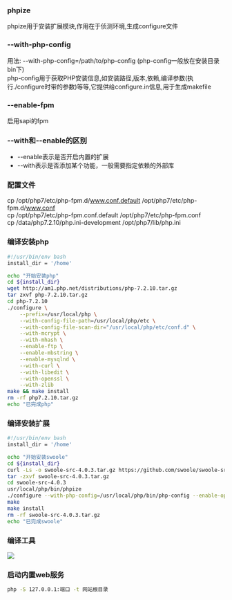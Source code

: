 ### phpize
phpize用于安装扩展模块,作用在于侦测环境,生成configure文件

### --with-php-config
用法: --with-php-config=/path/to/php-config (php-config一般放在安装目录bin下)    
php-config用于获取PHP安装信息,如安装路径,版本,依赖,编译参数(执行./configure时带的参数)等等,它提供给configure.in信息,用于生成makefile

### --enable-fpm
启用sapi的fpm

### --with和--enable的区别
- --enable表示是否开启内置的扩展
- --with表示是否添加某个功能，一般需要指定依赖的外部库


### 配置文件
cp /opt/php7/etc/php-fpm.d/www.conf.default /opt/php7/etc/php-fpm.d/www.conf  
cp /opt/php7/etc/php-fpm.conf.default /opt/php7/etc/php-fpm.conf  
cp /data/php7.2.10/php.ini-development /opt/php7/lib/php.ini  

### 编译安装php
```bash
#!/usr/bin/env bash
install_dir = '/home'

echo "开始安装php"
cd ${install_dir}
wget http://am1.php.net/distributions/php-7.2.10.tar.gz
tar zxvf php-7.2.10.tar.gz
cd php-7.2.10
./configure \
    --prefix=/usr/local/php \
    --with-config-file-path=/usr/local/php/etc \
    --with-config-file-scan-dir="/usr/local/php/etc/conf.d" \
    --with-mcrypt \
    --with-mhash \
    --enable-ftp \
    --enable-mbstring \
    --enable-mysqlnd \
    --with-curl \
    --with-libedit \
    --with-openssl \
    --with-zlib 
make && make install
rm -rf php7.2.10.tar.gz
echo "已完成php"
```



### 编译安装扩展
```bash
#!/usr/bin/env bash
install_dir = '/home'

echo "开始安装swoole"
cd ${install_dir}
curl -Ls -o swoole-src-4.0.3.tar.gz https://github.com/swoole/swoole-src/archive/v4.0.3.tar.gz 
tar -zxvf swoole-src-4.0.3.tar.gz 
cd swoole-src-4.0.3 
usr/local/php/bin/phpize 
./configure --with-php-config=/usr/local/php/bin/php-config --enable-openssl
make 
make install 
rm -rf swoole-src-4.0.3.tar.gz
echo "已完成swoole"
```

### 编译工具
![](https://box.kancloud.cn/302fc3e158fcb689336665ddf01b47cb_537x361.png)

### 启动内置web服务
```bash
php -S 127.0.0.1:端口 -t 网站根目录
```
